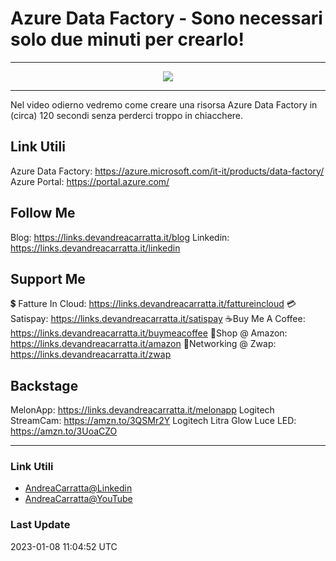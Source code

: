 # Azure Data Factory - Sono necessari solo due minuti per crearlo!
 
<hr />
 
<div align="center">

<a href="https://www.youtube.com/v/AiSDpbvLsBY?version=3" target="_blank" alt="Azure Data Factory - Sono necessari solo due minuti per crearlo!">

<img src="https://img.youtube.com/vi/AiSDpbvLsBY/0.jpg" />

</a>

</div>
 
<hr />
 
Nel video odierno vedremo come creare una risorsa Azure Data Factory in (circa) 120 secondi senza perderci troppo in chiacchere. 


## Link Utili
Azure Data Factory: https://azure.microsoft.com/it-it/products/data-factory/
Azure Portal: https://portal.azure.com/


## Follow Me

Blog: https://links.devandreacarratta.it/blog 
Linkedin: https://links.devandreacarratta.it/linkedin

## Support Me

💲 Fatture In Cloud: https://links.devandreacarratta.it/fattureincloud
💳Satispay: https://links.devandreacarratta.it/satispay
☕Buy Me A Coffee: https://links.devandreacarratta.it/buymeacoffee
🛒Shop @ Amazon: https://links.devandreacarratta.it/amazon
🤝Networking @ Zwap: https://links.devandreacarratta.it/zwap



## Backstage
MelonApp: https://links.devandreacarratta.it/melonapp
Logitech StreamCam: https://amzn.to/3QSMr2Y
Logitech Litra Glow Luce LED: https://amzn.to/3UoaCZO
 
<hr />
 
### Link Utili
- [AndreaCarratta@Linkedin](https://links.devandreacarratta.it/linkedin)
- [AndreaCarratta@YouTube](https://links.devandreacarratta.it/youtube)
### Last Update
2023-01-08 11:04:52 UTC
